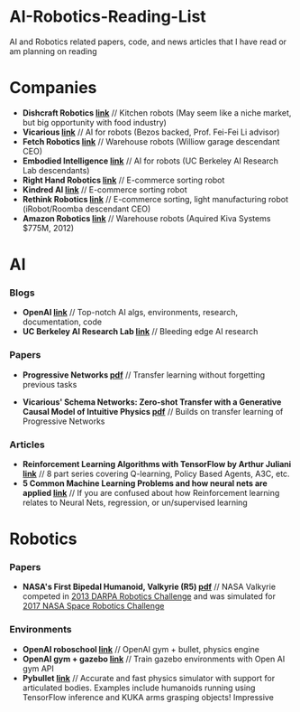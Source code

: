 # AI-Robotics-Reading-List
AI and Robotics related papers, code, and news articles that I have read or am planning on reading

# Companies
- **Dishcraft Robotics [link](http://www.dishcraft.com/)** // Kitchen robots (May seem like a niche market, but big opportunity with food industry)
- **Vicarious [link](https://www.vicarious.com/)** // AI for robots (Bezos backed, Prof. Fei-Fei Li advisor)
- **Fetch Robotics [link](http://fetchrobotics.com/)** // Warehouse robots (Williow garage descendant CEO)
- **Embodied Intelligence [link](http://embody.ai/)** // AI for robots (UC Berkeley AI Research Lab descendants)
- **Right Hand Robotics [link](https://www.righthandrobotics.com/)** // E-commerce sorting robot
- **Kindred AI [link](https://www.kindred.ai/)** // E-commerce sorting robot
- **Rethink Robotics [link](http://www.rethinkrobotics.com/)** // E-commerce sorting, light manufacturing robot (iRobot/Roomba descendant CEO)
- **Amazon Robotics [link](https://www.amazonrobotics.com/#/vision)** // Warehouse robots (Aquired Kiva Systems $775M, 2012)

# AI
### Blogs
- **OpenAI [link](https://openai.com/)** // Top-notch AI algs, environments, research, documentation, code
- **UC Berkeley AI Research Lab [link](http://bair.berkeley.edu/blog/)** // Bleeding edge AI research

### Papers
- **Progressive Networks [pdf](https://arxiv.org/pdf/1606.04671.pdf)** // Transfer learning without forgetting previous tasks

- **Vicarious' Schema Networks: Zero-shot Transfer with a Generative Causal Model of Intuitive Physics [pdf](https://www.vicarious.com/img/icml2017-schemas.pdf)** // Builds on transfer learning of Progressive Networks

### Articles
- **Reinforcement Learning Algorithms with TensorFlow by Arthur Juliani [link](https://medium.com/emergent-future/simple-reinforcement-learning-with-tensorflow-part-0-q-learning-with-tables-and-neural-networks-d195264329d0)** // 8 part series covering Q-learning, Policy Based Agents, A3C, etc.
- **5 Common Machine Learning Problems and how neural nets are applied [link](https://cs.stackexchange.com/questions/58131/are-neural-networks-a-type-of-reinforcement-learning-or-are-they-different)** // If you are confused about how Reinforcement learning relates to Neural Nets, regression, or un/supervised learning

# Robotics
### Papers
- **NASA's First Bipedal Humanoid, Valkyrie (R5) [pdf](https://pdfs.semanticscholar.org/f710/201366d7c59c5b8e3916856b0351031c33ea.pdf)** // NASA Valkyrie competed in [2013 DARPA Robotics Challenge](http://archive.darpa.mil/roboticschallengetrialsarchive/) and was simulated for [2017 NASA Space Robotics Challenge](https://www.nasa.gov/directorates/spacetech/centennial_challenges/space_robotics/index.html)
### Environments
- **OpenAI roboschool [link](https://blog.openai.com/roboschool/)** // OpenAI gym + bullet, physics engine
- **OpenAI gym + gazebo [link](https://github.com/erlerobot/gym-gazebo/)** // Train gazebo environments with Open AI gym API
- **Pybullet [link](https://docs.google.com/document/d/10sXEhzFRSnvFcl3XxNGhnD4N2SedqwdAvK3dsihxVUA/edit#heading=h.2ye70wns7io3)** // Accurate and fast physics simulator with support for articulated bodies. Examples include humanoids running using TensorFlow inference and KUKA arms grasping objects! Impressive
